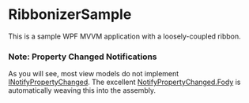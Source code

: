 RibbonizerSample
================

This is a sample WPF MVVM application with a loosely-coupled ribbon.

### Note: Property Changed Notifications

As you will see, most view models do not implement [INotifyPropertyChanged](http://msdn.microsoft.com/en-us/library/system.componentmodel.inotifypropertychanged.aspx). The excellent [NotifyPropertyChanged.Fody](https://raw.github.com/Fody/PropertyChanged) is automatically weaving this into the assembly.
